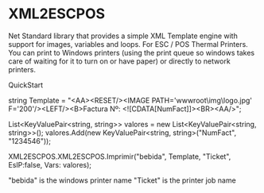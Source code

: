 XML2ESCPOS
==========

Net Standard library that provides a simple XML Template engine with support for images, variables and loops. 
For ESC / POS Thermal Printers. 
You can print to Windows printers (using the print queue so windows takes care of waiting for it to turn on or have paper) or directly to network printers. 

QuickStart

string Template = "\<AA\>\<RESET/\>\<IMAGE PATH='wwwroot\\img\\logo.jpg' F='200'/\>\<LEFT/\>\<B\>Factura Nº: \<![CDATA[NumFact]]\>\<BR>\<AA/>";				

List<KeyValuePair<string, string>> valores = new List<KeyValuePair<string, string>>();
valores.Add(new KeyValuePair<string, string>("NumFact", "1234546"));

XML2ESCPOS.XML2ESCPOS.Imprimir("bebida", Template, "Ticket", EsIP:false, Vars: valores);

"bebida" is the windows printer name
"Ticket" is the printer job name
